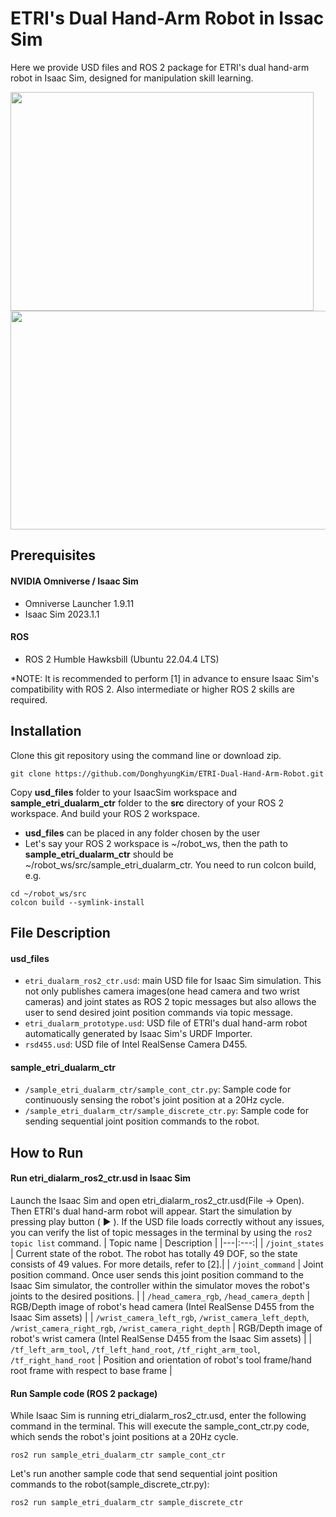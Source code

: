 # ETRI's Dual Hand-Arm Robot in Issac Sim
Here we provide USD files and ROS 2 package for ETRI's dual hand-arm robot in Isaac Sim, designed for manipulation skill learning.

<img src="https://github.com/DonghyungKim/ETRI-Dual-Hand-Arm-Robot/blob/main/docs/etri_dualarm_prototype_isaacsim_test_grasp_success.gif" width="485" height="350"/>
<img src="https://github.com/DonghyungKim/ETRI-Dual-Hand-Arm-Robot/blob/main/docs/etri_dualarm_prototype_isaacsim_test_grasp_with_head_cam.gif" width="1020" height="350"/>


## Prerequisites
#### NVIDIA Omniverse / Isaac Sim
- Omniverse Launcher 1.9.11
- Isaac Sim 2023.1.1
#### ROS
- ROS 2 Humble Hawksbill (Ubuntu 22.04.4 LTS)

*NOTE: It is recommended to perform [1] in advance to ensure Isaac Sim's compatibility with ROS 2. Also intermediate or higher ROS 2 skills are required.

## Installation
Clone this git repository using the command line or download zip.
```
git clone https://github.com/DonghyungKim/ETRI-Dual-Hand-Arm-Robot.git
```
Copy __usd_files__ folder to your IsaacSim workspace and __sample_etri_dualarm_ctr__ folder to the __src__ directory of your ROS 2 workspace. And build your ROS 2 workspace.

- __usd_files__ can be placed in any folder chosen by the user
- Let's say your ROS 2 workspace is ~/robot_ws, then the path to __sample_etri_dualarm_ctr__ should be ~/robot_ws/src/sample_etri_dualarm_ctr. You need to run colcon build, e.g.
```
cd ~/robot_ws/src
colcon build --symlink-install
```

## File Description

#### usd_files
- `etri_dualarm_ros2_ctr.usd`: main USD file for Isaac Sim simulation. This not only publishes camera images(one head camera and two wrist cameras) and joint states as ROS 2 topic messages but also allows the user to send desired joint position commands via topic message.
- `etri_dualarm_prototype.usd`: USD file of ETRI's dual hand-arm robot automatically generated by Isaac Sim's URDF Importer.
- `rsd455.usd`: USD file of Intel RealSense Camera D455.

#### sample_etri_dualarm_ctr
- `/sample_etri_dualarm_ctr/sample_cont_ctr.py`: Sample code for continuously sensing the robot's joint position at a 20Hz cycle.
- `/sample_etri_dualarm_ctr/sample_discrete_ctr.py`: Sample code for sending sequential joint position commands to the robot.


## How to Run

#### Run etri_dialarm_ros2_ctr.usd in Isaac Sim
Launch the Isaac Sim and open etri_dialarm_ros2_ctr.usd(File -> Open). Then ETRI's dual hand-arm robot will appear. Start the simulation by pressing play button ( :arrow_forward: ). If the USD file loads correctly without any issues, you can verify the list of topic messages in the terminal by using the `ros2 topic list` command.
| Topic name | Description |
|---|:---:|
| `/joint_states` | Current state of the robot. The robot has totally 49 DOF, so the state consists of 49 values. For more details, refer to [2].|
| `/joint_command` | Joint position command. Once user sends this joint position command to the Isaac Sim simulator, the controller within the simulator moves the robot's joints to the desired positions. |
| `/head_camera_rgb`, `/head_camera_depth` | RGB/Depth image of robot's head camera (Intel RealSense D455 from the Isaac Sim assets) |
| `/wrist_camera_left_rgb`, `/wrist_camera_left_depth`, `/wrist_camera_right_rgb`, `/wrist_camera_right_depth` | RGB/Depth image of robot's wrist camera (Intel RealSense D455 from the Isaac Sim assets) |
| `/tf_left_arm_tool`, `/tf_left_hand_root`, `/tf_right_arm_tool`, `/tf_right_hand_root` | Position and orientation of robot's tool frame/hand root frame with respect to base frame |

#### Run Sample code (ROS 2 package)
While Isaac Sim is running etri_dialarm_ros2_ctr.usd, enter the following command in the terminal. This will execute the sample_cont_ctr.py code, which sends the robot's joint positions at a 20Hz cycle.
```
ros2 run sample_etri_dualarm_ctr sample_cont_ctr
```
Let's run another sample code that send sequential joint position commands to the robot(sample_discrete_ctr.py):
```
ros2 run sample_etri_dualarm_ctr sample_discrete_ctr
```




